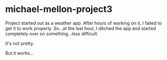 # michael-mellon-project3
Project started out as a weather app. After hours of working on it, I failed to get it to work properly.
So...at the last hour, I ditched the app and started completely over on something...less difficult.

It's not pretty. 

But it works...
